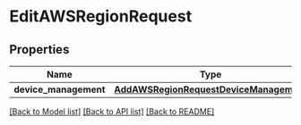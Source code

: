 # EditAWSRegionRequest

## Properties
Name | Type | Description | Notes
------------ | ------------- | ------------- | -------------
**device_management** | [**AddAWSRegionRequestDeviceManagement**](AddAWSRegionRequestDeviceManagement.md) |  | 

[[Back to Model list]](../README.md#documentation-for-models) [[Back to API list]](../README.md#documentation-for-api-endpoints) [[Back to README]](../README.md)


